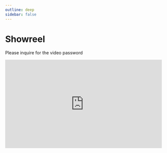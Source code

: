 ```yaml
---
outline: deep
sidebar: false
---
```


# Showreel  

Please inquire for the video password

<div style="padding:56.25% 0 0 0;position:relative;"><iframe src="https://player.vimeo.com/video/647651085?badge=0&amp;autopause=0&amp;player_id=0&amp;app_id=58479" frameborder="0" allow="autoplay; fullscreen; picture-in-picture; clipboard-write" style="position:absolute;top:0;left:0;width:100%;height:100%;" title="Student FX Reel (2021)"></iframe></div><script src="https://player.vimeo.com/api/player.js"></script>